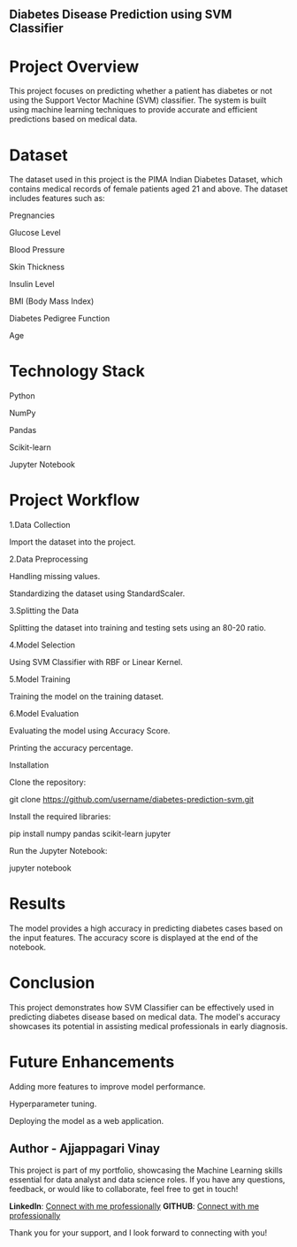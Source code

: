 ## Diabetes Disease Prediction using SVM Classifier

# Project Overview

This project focuses on predicting whether a patient has diabetes or not using the Support Vector Machine (SVM) classifier. The system is built using machine learning techniques to provide accurate and efficient predictions based on medical data.

# Dataset

The dataset used in this project is the PIMA Indian Diabetes Dataset, which contains medical records of female patients aged 21 and above. The dataset includes features such as:

Pregnancies

Glucose Level

Blood Pressure

Skin Thickness

Insulin Level

BMI (Body Mass Index)

Diabetes Pedigree Function

Age

# Technology Stack

Python

NumPy

Pandas

Scikit-learn

Jupyter Notebook

# Project Workflow

1.Data Collection

Import the dataset into the project.

2.Data Preprocessing

Handling missing values.

Standardizing the dataset using StandardScaler.

3.Splitting the Data

Splitting the dataset into training and testing sets using an 80-20 ratio.

4.Model Selection

Using SVM Classifier with RBF or Linear Kernel.

5.Model Training

Training the model on the training dataset.

6.Model Evaluation

Evaluating the model using Accuracy Score.

Printing the accuracy percentage.

Installation

Clone the repository:

git clone https://github.com/username/diabetes-prediction-svm.git

Install the required libraries:

pip install numpy pandas scikit-learn jupyter

Run the Jupyter Notebook:

jupyter notebook

# Results

The model provides a high accuracy in predicting diabetes cases based on the input features. The accuracy score is displayed at the end of the notebook.

# Conclusion

This project demonstrates how SVM Classifier can be effectively used in predicting diabetes disease based on medical data. The model's accuracy showcases its potential in assisting medical professionals in early diagnosis.

# Future Enhancements

Adding more features to improve model performance.

Hyperparameter tuning.

Deploying the model as a web application.

## Author - Ajjappagari Vinay

This project is part of my portfolio, showcasing the Machine Learning  skills essential for data analyst and data science  roles. If you have any questions, feedback, or would like to collaborate, feel free to get in touch!


**LinkedIn**: [Connect with me professionally](https://www.linkedin.com/in/ajjappagari-vinay-862752280/)
**GITHUB**: [Connect with me professionally](https://github.com/Ajjappagarivinay)


Thank you for your support, and I look forward to connecting with you!


